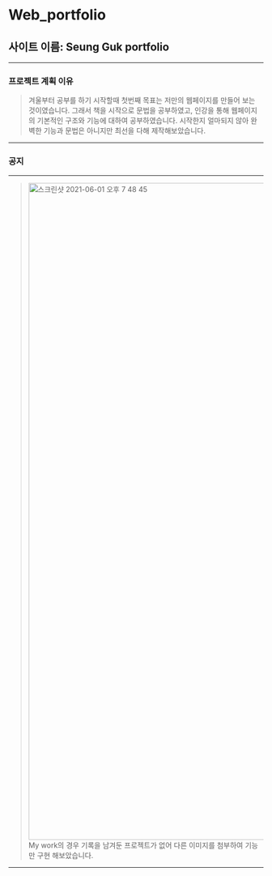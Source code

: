 # Web_portfolio

## 사이트 이름: Seung Guk portfolio
----------
### 프로젝트 계획 이유
> 겨울부터 공부를 하기 시작할때 첫번째 목표는 저만의 웹페이지를 만들어 보는 것이였습니다.
> 그래서 책을 시작으로 문법을 공부하였고, 인강을 통해 웹페이지의 기본적인 구조와 기능에 대하여 공부하였습니다.
> 시작한지 얼마되지 않아 완벽한 기능과 문법은 아니지만 최선을 다해 제작해보았습니다.
----------
### 공지
----------
> <img width="1297" alt="스크린샷 2021-06-01 오후 7 48 45" src="https://user-images.githubusercontent.com/42925897/120311628-af21fd00-c312-11eb-9314-643f40dd0e56.png">
> My work의 경우 기록을 남겨둔 프로젝트가 없어 다른 이미지를 첨부하여 기능만 구현 해보았습니다.
----------
